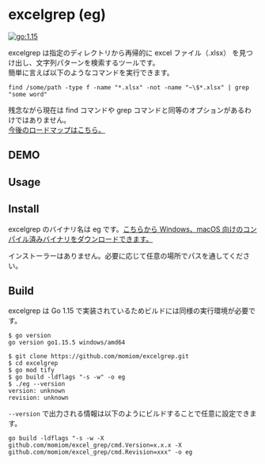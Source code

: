 # excelgrep (eg)

[![go:1.15](https://img.shields.io/badge/GO-1.15-blue?style=flat-square&logo=go)](https://github.com/golang/go)

excelgrep は指定のディレクトリから再帰的に excel ファイル（.xlsx） を見つけ出し、文字列パターンを検索するツールです。  
簡単に言えば以下のようなコマンドを実行できます。

```:sh
find /some/path -type f -name "*.xlsx" -not -name "~\$*.xlsx" | grep "some word"
```

残念ながら現在は find コマンドや grep コマンドと同等のオプションがあるわけではありません。  
[今後のロードマップはこちら。](https://github.com/momiom/excelgrep/projects/1#column-12615916)


## DEMO


## Usage


## Install

excelgrep のバイナリ名は eg です。[こちらから Windows、macOS 向けのコンパイル済みバイナリをダウンロードできます。](https://github.com/momiom/excelgrep/releases)

インストーラーはありません。必要に応じて任意の場所でパスを通してください。

## Build
excelgrep は Go 1.15 で実装されているためビルドには同様の実行環境が必要です。

```
$ go version
go version go1.15.5 windows/amd64

$ git clone https://github.com/momiom/excelgrep.git
$ cd excelgrep
$ go mod tify
$ go build -ldflags "-s -w" -o eg
$ ./eg --version
version: unknown
revision: unknown
```

`--version` で出力される情報は以下のようにビルドすることで任意に設定できます。
```
go build -ldflags "-s -w -X github.com/momiom/excel_grep/cmd.Version=x.x.x -X github.com/momiom/excel_grep/cmd.Revision=xxx" -o eg
```
